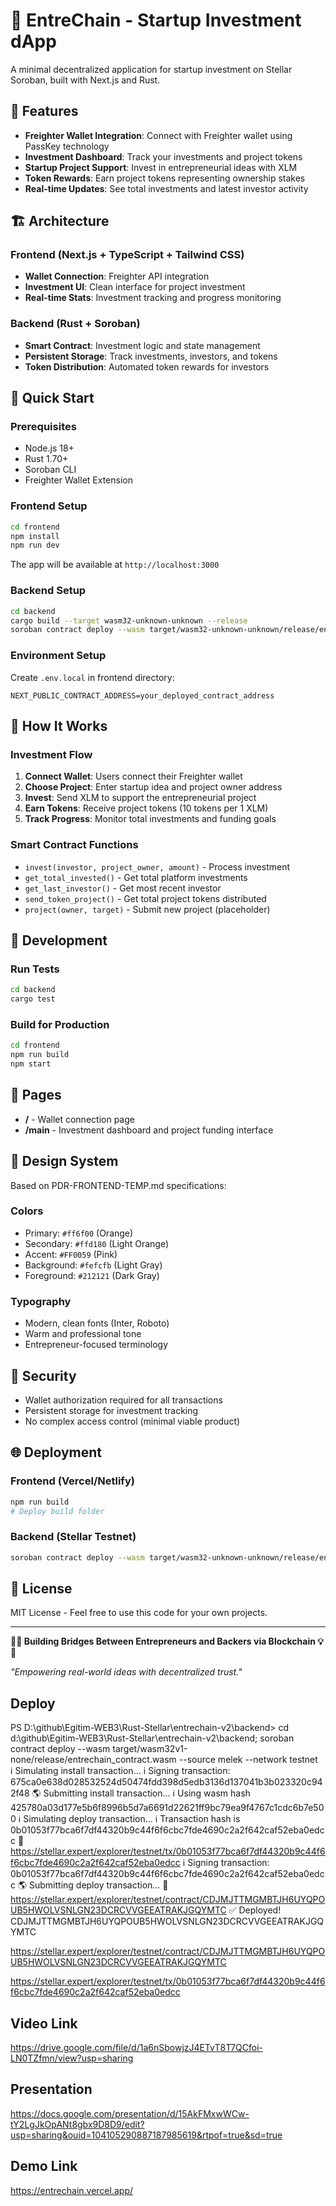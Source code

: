 # 🚀 EntreChain - Startup Investment dApp

A minimal decentralized application for startup investment on Stellar Soroban, built with Next.js and Rust.

## 🌟 Features

- **Freighter Wallet Integration**: Connect with Freighter wallet using PassKey technology
- **Investment Dashboard**: Track your investments and project tokens
- **Startup Project Support**: Invest in entrepreneurial ideas with XLM
- **Token Rewards**: Earn project tokens representing ownership stakes
- **Real-time Updates**: See total investments and latest investor activity

## 🏗️ Architecture

### Frontend (Next.js + TypeScript + Tailwind CSS)
- **Wallet Connection**: Freighter API integration
- **Investment UI**: Clean interface for project investment
- **Real-time Stats**: Investment tracking and progress monitoring

### Backend (Rust + Soroban)
- **Smart Contract**: Investment logic and state management
- **Persistent Storage**: Track investments, investors, and tokens
- **Token Distribution**: Automated token rewards for investors

## 🚀 Quick Start

### Prerequisites
- Node.js 18+
- Rust 1.70+
- Soroban CLI
- Freighter Wallet Extension

### Frontend Setup

```bash
cd frontend
npm install
npm run dev
```

The app will be available at `http://localhost:3000`

### Backend Setup

```bash
cd backend
cargo build --target wasm32-unknown-unknown --release
soroban contract deploy --wasm target/wasm32-unknown-unknown/release/entrechain_contract.wasm --source alice --network testnet
```

### Environment Setup

Create `.env.local` in frontend directory:
```
NEXT_PUBLIC_CONTRACT_ADDRESS=your_deployed_contract_address
```

## 🎯 How It Works

### Investment Flow
1. **Connect Wallet**: Users connect their Freighter wallet
2. **Choose Project**: Enter startup idea and project owner address
3. **Invest**: Send XLM to support the entrepreneurial project
4. **Earn Tokens**: Receive project tokens (10 tokens per 1 XLM)
5. **Track Progress**: Monitor total investments and funding goals

### Smart Contract Functions
- `invest(investor, project_owner, amount)` - Process investment
- `get_total_invested()` - Get total platform investments
- `get_last_investor()` - Get most recent investor
- `send_token_project()` - Get total project tokens distributed
- `project(owner, target)` - Submit new project (placeholder)

## 🔧 Development

### Run Tests
```bash
cd backend
cargo test
```

### Build for Production
```bash
cd frontend
npm run build
npm start
```

## 📱 Pages

- **/** - Wallet connection page
- **/main** - Investment dashboard and project funding interface

## 🎨 Design System

Based on PDR-FRONTEND-TEMP.md specifications:

### Colors
- Primary: `#ff6f00` (Orange)
- Secondary: `#ffd180` (Light Orange)
- Accent: `#FF0059` (Pink)
- Background: `#fefcfb` (Light Gray)
- Foreground: `#212121` (Dark Gray)

### Typography
- Modern, clean fonts (Inter, Roboto)
- Warm and professional tone
- Entrepreneur-focused terminology

## 🔐 Security

- Wallet authorization required for all transactions
- Persistent storage for investment tracking
- No complex access control (minimal viable product)

## 🌐 Deployment

### Frontend (Vercel/Netlify)
```bash
npm run build
# Deploy build folder
```

### Backend (Stellar Testnet)
```bash
soroban contract deploy --wasm target/wasm32-unknown-unknown/release/entrechain_contract.wasm --network testnet
```

## 📄 License

MIT License - Feel free to use this code for your own projects.

---

**🚀💡 Building Bridges Between Entrepreneurs and Backers via Blockchain 💡🚀**

*"Empowering real-world ideas with decentralized trust."*

## Deploy
PS D:\github\Egitim-WEB3\Rust-Stellar\entrechain-v2\backend> cd d:\github\Egitim-WEB3\Rust-Stellar\entrechain-v2\backend;
 soroban contract deploy --wasm target/wasm32v1-none/release/entrechain_contract.wasm --source melek --network testnet   
ℹ️  Simulating install transaction…
ℹ️  Signing transaction: 675ca0e638d028532524d50474fdd398d5edb3136d137041b3b023320c942f48
🌎 Submitting install transaction…
ℹ️  Using wasm hash 425780a03d177e5b6f8996b5d7a6691d22621ff9bc79ea9f4767c1cdc6b7e500
ℹ️  Simulating deploy transaction…
ℹ️  Transaction hash is 0b01053f77bca6f7df44320b9c44f6f6cbc7fde4690c2a2f642caf52eba0edcc
🔗 https://stellar.expert/explorer/testnet/tx/0b01053f77bca6f7df44320b9c44f6f6cbc7fde4690c2a2f642caf52eba0edcc
ℹ️  Signing transaction: 0b01053f77bca6f7df44320b9c44f6f6cbc7fde4690c2a2f642caf52eba0edcc
🌎 Submitting deploy transaction…
🔗 https://stellar.expert/explorer/testnet/contract/CDJMJTTMGMBTJH6UYQPOUB5HWOLVSNLGN23DCRCVVGEEATRAKJGQYMTC
✅ Deployed!
CDJMJTTMGMBTJH6UYQPOUB5HWOLVSNLGN23DCRCVVGEEATRAKJGQYMTC

https://stellar.expert/explorer/testnet/contract/CDJMJTTMGMBTJH6UYQPOUB5HWOLVSNLGN23DCRCVVGEEATRAKJGQYMTC

https://stellar.expert/explorer/testnet/tx/0b01053f77bca6f7df44320b9c44f6f6cbc7fde4690c2a2f642caf52eba0edcc

## Video Link
https://drive.google.com/file/d/1a6nSbowjzJ4ETvT8T7QCfoi-LN0TZfmn/view?usp=sharing

## Presentation
https://docs.google.com/presentation/d/15AkFMxwWCw-tY2LgJkOpANt8gbx9D8D9/edit?usp=sharing&ouid=104105290887187985619&rtpof=true&sd=true

## Demo Link
https://entrechain.vercel.app/